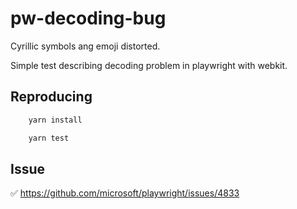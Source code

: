 # pw-decoding-bug

Cyrillic symbols ang emoji distorted.

Simple test describing decoding problem in playwright with webkit.

## Reproducing

```sh
    yarn install
```

```sh
    yarn test
```

## Issue

✅ https://github.com/microsoft/playwright/issues/4833

